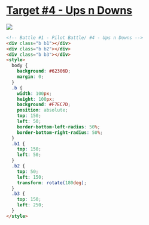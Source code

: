# [Target #4 - Ups n Downs](https://cssbattle.dev/play/4)

![](https://cssbattle.dev/targets/4.png)

```HTML
<!-- Battle #1 - Pilot Battle/ #4 - Ups n Downs -->
<div class="b b1"></div>
<div class="b b2"></div>
<div class="b b3"></div>
<style>
  body {
    background: #62306D;
    margin: 0;
  }
  .b {
    width: 100px;
    height: 100px;
    background: #F7EC7D;
    position: absolute;
    top: 150;
    left: 50;
    border-bottom-left-radius: 50%;
    border-bottom-right-radius: 50%;
  }
  .b1 {
   	top: 150;
    left: 50;
  }
  .b2 {
   	top: 50;
    left: 150;
    transform: rotate(180deg);
  }
  .b3 {
   	top: 150;
    left: 250;
  }
</style>
```
